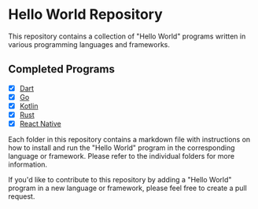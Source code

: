 # Hello World Repository

This repository contains a collection of "Hello World" programs written in various programming languages and frameworks.

## Completed Programs

- [x] [Dart](languages/Dart/README.md)
- [x] [Go](languages/Go/README.md)
- [x] [Kotlin](languages/Kotlin/README.md)
- [x] [Rust](languages/Rust/README.md)
- [x] [React Native](frameworks/ReactNative/README.md)

Each folder in this repository contains a markdown file with instructions on how to install and run the "Hello World" program in the corresponding language or framework. Please refer to the individual folders for more information.

If you'd like to contribute to this repository by adding a "Hello World" program in a new language or framework, please feel free to create a pull request.
